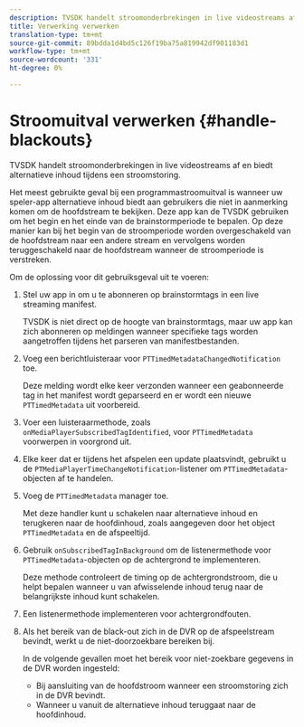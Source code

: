 ```yaml
---
description: TVSDK handelt stroomonderbrekingen in live videostreams af en biedt alternatieve inhoud tijdens een stroomstoring.
title: Verwerking verwerken
translation-type: tm+mt
source-git-commit: 89bdda1d4bd5c126f19ba75a819942df901183d1
workflow-type: tm+mt
source-wordcount: '331'
ht-degree: 0%

---
```



# Stroomuitval verwerken {#handle-blackouts}

TVSDK handelt stroomonderbrekingen in live videostreams af en biedt alternatieve inhoud tijdens een stroomstoring.

Het meest gebruikte geval bij een programmastroomuitval is wanneer uw speler-app alternatieve inhoud biedt aan gebruikers die niet in aanmerking komen om de hoofdstream te bekijken. Deze app kan de TVSDK gebruiken om het begin en het einde van de brainstormperiode te bepalen. Op deze manier kan bij het begin van de stroomperiode worden overgeschakeld van de hoofdstream naar een andere stream en vervolgens worden teruggeschakeld naar de hoofdstream wanneer de stroomperiode is verstreken.

Om de oplossing voor dit gebruiksgeval uit te voeren:

1. Stel uw app in om u te abonneren op brainstormtags in een live streaming manifest.

   TVSDK is niet direct op de hoogte van brainstormtags, maar uw app kan zich abonneren op meldingen wanneer specifieke tags worden aangetroffen tijdens het parseren van manifestbestanden.
1. Voeg een berichtluisteraar voor `PTTimedMetadataChangedNotification` toe.

   Deze melding wordt elke keer verzonden wanneer een geabonneerde tag in het manifest wordt geparseerd en er wordt een nieuwe `PTTimedMetadata` uit voorbereid.

1. Voer een luisteraarmethode, zoals `onMediaPlayerSubscribedTagIdentified`, voor `PTTimedMetadata` voorwerpen in voorgrond uit.

1. Elke keer dat er tijdens het afspelen een update plaatsvindt, gebruikt u de `PTMediaPlayerTimeChangeNotification`-listener om `PTTimedMetadata`-objecten af te handelen.

1. Voeg de `PTTimedMetadata` manager toe.

   Met deze handler kunt u schakelen naar alternatieve inhoud en terugkeren naar de hoofdinhoud, zoals aangegeven door het object `PTTimedMetadata` en de afspeeltijd.

1. Gebruik `onSubscribedTagInBackground` om de listenermethode voor `PTTimedMetadata`-objecten op de achtergrond te implementeren.

   Deze methode controleert de timing op de achtergrondstroom, die u helpt bepalen wanneer u van afwisselende inhoud terug naar de belangrijkste inhoud kunt schakelen.

1. Een listenermethode implementeren voor achtergrondfouten.
1. Als het bereik van de black-out zich in de DVR op de afspeelstream bevindt, werkt u de niet-doorzoekbare bereiken bij.

   In de volgende gevallen moet het bereik voor niet-zoekbare gegevens in de DVR worden ingesteld:

   * Bij aansluiting van de hoofdstroom wanneer een stroomstoring zich in de DVR bevindt.
   * Wanneer u vanuit de alternatieve inhoud teruggaat naar de hoofdinhoud.